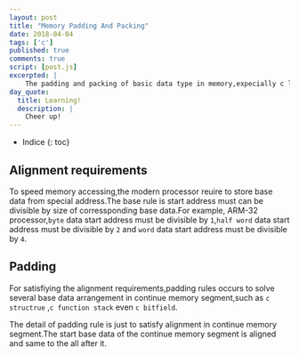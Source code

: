 ```yaml
---
layout: post
title: "Memory Padding And Packing"
date: 2018-04-04
tags: ['c']
published: true
comments: true
script: [post.js]
excerpted: |
    The padding and packing of basic data type in memory,expecially c language.
day_quote:
  title: Learning!
  description: |
    Cheer up!
---
```


* Indice
{: toc}

## Alignment requirements
 
  To speed memory accessing,the modern processor reuire to store base data from special address.The base rule is start address must can be divisible by size of corressponding base data.For example, ARM-32 processor,`byte` data start address must be divisible by `1`,`half word` data start address must be divisible by `2` and `word` data start address must be divisible by `4`.

## Padding

  For satisfiying the alignment requirements,padding rules occurs to solve several base data arrangement in continue memory segment,such as `c structrue` ,`c function stack` even `c bitfield`.

  The detail of padding rule is just to satisfy alignment in continue memory segment.The start base data of the continue memory segment is aligned and same to the all after it.


